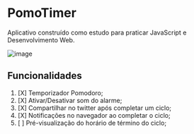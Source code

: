 # PomoTimer

Aplicativo construído como estudo para praticar JavaScript e Desenvolvimento Web.

![image](https://user-images.githubusercontent.com/93346740/157111921-ce179f7f-4126-4522-abd8-e510990b5db7.png)

## Funcionalidades
1. [X] Temporizador Pomodoro;
2. [X] Ativar/Desativar som do alarme;
3. [X] Compartilhar no twitter após completar um ciclo;
4. [X] Notificações no navegador ao completar o ciclo;
5. [ ] Pré-visualização do horário de término do ciclo;
